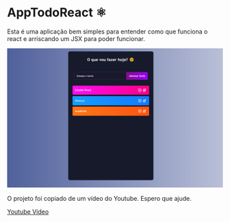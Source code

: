 # AppTodoReact ⚛️
Esta é uma aplicação bem simples para entender como que funciona o react e arriscando um JSX para poder funcionar.

![](/apptodoreact/AppTodoReact.PNG)

O projeto foi copiado de um vídeo do Youtube. Espero que ajude.

[Youtube Vídeo](https://www.youtube.com/watch?v=E1E08i2UJGI&t=1520s&ab_channel=BrianDesign)


